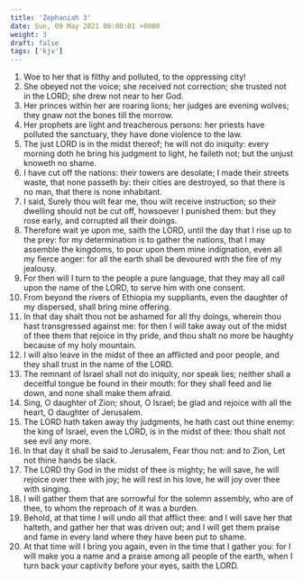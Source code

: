 ```yaml
---
title: 'Zephaniah 3'
date: Sun, 09 May 2021 00:00:01 +0000
weight: 3
draft: false
tags: ['kjv'] 
---
```


1. Woe to her that is filthy and polluted, to the oppressing city!
2. She obeyed not the voice; she received not correction; she trusted not in the LORD; she drew not near to her God.
3. Her princes within her are roaring lions; her judges are evening wolves; they gnaw not the bones till the morrow.
4. Her prophets are light and treacherous persons: her priests have polluted the sanctuary, they have done violence to the law.
5. The just LORD is in the midst thereof; he will not do iniquity: every morning doth he bring his judgment to light, he faileth not; but the unjust knoweth no shame.
6. I have cut off the nations: their towers are desolate; I made their streets waste, that none passeth by: their cities are destroyed, so that there is no man, that there is none inhabitant.
7. I said, Surely thou wilt fear me, thou wilt receive instruction; so their dwelling should not be cut off, howsoever I punished them: but they rose early, and corrupted all their doings.
8. Therefore wait ye upon me, saith the LORD, until the day that I rise up to the prey: for my determination is to gather the nations, that I may assemble the kingdoms, to pour upon them mine indignation, even all my fierce anger: for all the earth shall be devoured with the fire of my jealousy.
9. For then will I turn to the people a pure language, that they may all call upon the name of the LORD, to serve him with one consent.
10. From beyond the rivers of Ethiopia my suppliants, even the daughter of my dispersed, shall bring mine offering.
11. In that day shalt thou not be ashamed for all thy doings, wherein thou hast transgressed against me: for then I will take away out of the midst of thee them that rejoice in thy pride, and thou shalt no more be haughty because of my holy mountain.
12. I will also leave in the midst of thee an afflicted and poor people, and they shall trust in the name of the LORD.
13. The remnant of Israel shall not do iniquity, nor speak lies; neither shall a deceitful tongue be found in their mouth: for they shall feed and lie down, and none shall make them afraid.
14. Sing, O daughter of Zion; shout, O Israel; be glad and rejoice with all the heart, O daughter of Jerusalem.
15. The LORD hath taken away thy judgments, he hath cast out thine enemy: the king of Israel, even the LORD, is in the midst of thee: thou shalt not see evil any more.
16. In that day it shall be said to Jerusalem, Fear thou not: and to Zion, Let not thine hands be slack.
17. The LORD thy God in the midst of thee is mighty; he will save, he will rejoice over thee with joy; he will rest in his love, he will joy over thee with singing.
18. I will gather them that are sorrowful for the solemn assembly, who are of thee, to whom the reproach of it was a burden.
19. Behold, at that time I will undo all that afflict thee: and I will save her that halteth, and gather her that was driven out; and I will get them praise and fame in every land where they have been put to shame.
20. At that time will I bring you again, even in the time that I gather you: for I will make you a name and a praise among all people of the earth, when I turn back your captivity before your eyes, saith the LORD.
